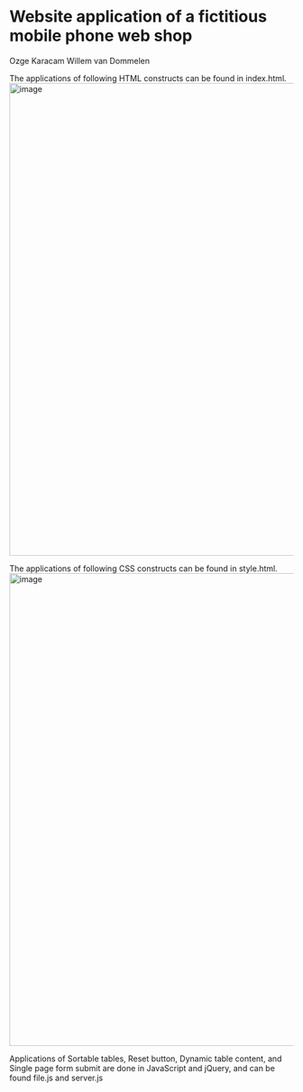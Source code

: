 # Website application of a fictitious mobile phone web shop
Ozge Karacam
Willem van Dommelen

The applications of following HTML constructs can be found in index.html. 
<img width="838" alt="image" src="https://github.com/ozgekaracam/website-homepage/assets/90089950/5bce9395-b53f-4687-8817-42bcfb859288">

The applications of following CSS constructs can be found in style.html. 
<img width="838" alt="image" src="https://github.com/ozgekaracam/website-homepage/assets/90089950/67cf519f-d242-4dfd-81f7-714b7b75e233">


Applications of Sortable tables, Reset button, Dynamic table content, and Single page form submit are done in JavaScript and jQuery, and can be found file.js and server.js

